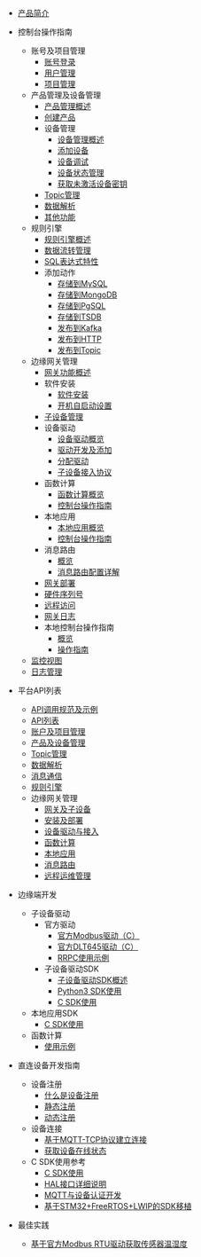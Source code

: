 
* [产品简介](/uiot-stack/产品简介)
* 控制台操作指南
  * 账号及项目管理
    * [账号登录](/uiot-stack/控制台操作指南/账号及项目管理/账号登录)
    * [用户管理](/uiot-stack/控制台操作指南/账号及项目管理/用户管理)
    * [项目管理](/uiot-stack/控制台操作指南/账号及项目管理/项目管理)
  * 产品管理及设备管理
    * [产品管理概述](/uiot-stack/控制台操作指南/产品管理/产品管理概述)
    * [创建产品](/uiot-stack/控制台操作指南/产品管理/创建产品)
    * 设备管理
      * [设备管理概述](/uiot-stack/控制台操作指南/产品管理/设备管理/设备管理概述)
      * [添加设备](/uiot-stack/控制台操作指南/产品管理/设备管理/添加设备)
      * [设备调试](/uiot-stack/控制台操作指南/产品管理/设备管理/设备调试)
      * [设备状态管理](/uiot-stack/控制台操作指南/产品管理/设备管理/设备状态管理)
      * [获取未激活设备密钥](/uiot-stack/控制台操作指南/产品管理/设备管理/获取未激活设备密钥)
    * [Topic管理](/uiot-stack/控制台操作指南/产品管理/Topic管理)
    * [数据解析](/uiot-stack/控制台操作指南/产品管理/数据解析)
    * [其他功能](/uiot-stack/控制台操作指南/产品管理/其他功能)
  * 规则引擎
    * [规则引擎概述](/uiot-stack/控制台操作指南/规则引擎/规则引擎概览)
    * [数据流转管理](/uiot-stack/控制台操作指南/规则引擎/数据流转管理)
    * [SQL表达式特性](/uiot-stack/控制台操作指南/规则引擎/SQL表达式特性)
    * 添加动作
      * [存储到MySQL](/uiot-stack/控制台操作指南/规则引擎/添加动作/存储到MySQL)
      * [存储到MongoDB](/uiot-stack/控制台操作指南/规则引擎/添加动作/存储到MongoDB)
      * [存储到PgSQL](/uiot-stack/控制台操作指南/规则引擎/添加动作/存储到PgSQL)
      * [存储到TSDB](/uiot-stack/控制台操作指南/规则引擎/添加动作/存储到TSDB)
      * [发布到Kafka](/uiot-stack/控制台操作指南/规则引擎/添加动作/发布到Kafka)
      * [发布到HTTP](/uiot-stack/控制台操作指南/规则引擎/添加动作/发布到HTTP)
      * [发布到Topic](/uiot-stack/控制台操作指南/规则引擎/添加动作/发布到Topic)
  * 边缘网关管理
    * [网关功能概述](/uiot-stack/控制台操作指南/网关管理/网关功能概述)
    * 软件安装
      * [软件安装](/uiot-stack/控制台操作指南/网关管理/软件安装/软件安装)
      * [开机自启动设置](/uiot-stack/控制台操作指南/网关管理/软件安装/开机自启动设置)
    * [子设备管理](/uiot-stack/控制台操作指南/网关管理/子设备管理)
    * 设备驱动
      * [设备驱动概览](/uiot-stack/控制台操作指南/网关管理/设备驱动/设备驱动概览)
      * [驱动开发及添加](/uiot-stack/控制台操作指南/网关管理/设备驱动/驱动开发及添加)
      * [分配驱动](/uiot-stack/控制台操作指南/网关管理/设备驱动/分配驱动)
      * [子设备接入协议](/uiot-stack/控制台操作指南/网关管理/设备驱动/子设备接入协议)
    * 函数计算
      * [函数计算概览](/uiot-stack/控制台操作指南/网关管理/函数计算/函数计算概览)
      * [控制台操作指南](/uiot-stack/控制台操作指南/网关管理/函数计算/控制台操作指南)
    * 本地应用
      * [本地应用概览](/uiot-stack/控制台操作指南/网关管理/本地应用/本地应用概览)
      * [控制台操作指南](/uiot-stack/控制台操作指南/网关管理/本地应用/控制台操作指南)
    * 消息路由
      * [概览](/uiot-stack/控制台操作指南/网关管理/消息路由/概览)
      * [消息路由配置详解](/uiot-stack/控制台操作指南/网关管理/消息路由/消息路由配置详解)
    * [网关部署](/uiot-stack/控制台操作指南/网关管理/网关部署)
    * [硬件序列号](/uiot-stack/控制台操作指南/网关管理/硬件序列号)
    * [远程访问](/uiot-stack/控制台操作指南/网关管理/远程访问)
    * [网关日志](/uiot-stack/控制台操作指南/网关管理/网关日志)
    * 本地控制台操作指南
      * [概览](/uiot-stack/控制台操作指南/网关管理/本地控制台操作指南/概览)
      * [操作指南](/uiot-stack/控制台操作指南/网关管理/本地控制台操作指南/操作指南)
  * [监控视图](/uiot-stack/控制台操作指南/监控视图)
  * [日志管理](/uiot-stack/控制台操作指南/日志管理)
* 平台API列表
  * [API调用规范及示例](/uiot-stack/IoT平台开发指南/API调用规范及示例)
  * [API列表](/uiot-stack/IoT平台开发指南/API列表)
  * [账户及项目管理](/uiot-stack/IoT平台开发指南/账户及项目管理)
  * [产品及设备管理](/uiot-stack/IoT平台开发指南/产品及设备管理)
  * [Topic管理](/uiot-stack/IoT平台开发指南/Topic管理)
  * [数据解析](/uiot-stack/IoT平台开发指南/数据解析)
  * [消息通信](/uiot-stack/IoT平台开发指南/消息通信)
  * [规则引擎](/uiot-stack/IoT平台开发指南/规则引擎)
  * 边缘网关管理
    * [网关及子设备](/uiot-stack/IoT平台开发指南/网关管理/网关及子设备)
    * [安装及部署](/uiot-stack/IoT平台开发指南/网关管理/安装及部署)
    * [设备驱动与接入](/uiot-stack/IoT平台开发指南/网关管理/设备驱动与接入)
    * [函数计算](/uiot-stack/IoT平台开发指南/网关管理/函数计算)
    * [本地应用](/uiot-stack/IoT平台开发指南/网关管理/本地应用)
    * [消息路由](/uiot-stack/IoT平台开发指南/网关管理/消息路由)
    * [远程运维管理](/uiot-stack/IoT平台开发指南/网关管理/远程运维管理)
* 边缘端开发
  * 子设备驱动
    * 官方驱动
      * [官方Modbus驱动（C）](/uiot-stack/边缘端开发/子设备驱动/官方驱动/官方Modbus驱动（C）)
      * [官方DLT645驱动（C）](/uiot-stack/边缘端开发/子设备驱动/官方驱动/官方DLT645驱动（C）)
      * [RRPC使用示例](/uiot-stack/边缘端开发/子设备驱动/官方驱动/RRPC使用示例)
    * 子设备驱动SDK
      * [子设备驱动SDK概述](/uiot-stack/边缘端开发/子设备驱动/子设备驱动SDK/子设备驱动SDK概述)
      * [Python3 SDK使用](/uiot-stack/边缘端开发/子设备驱动/子设备驱动SDK/Python3_SDK使用)
      * [C SDK使用](/uiot-stack/边缘端开发/子设备驱动/子设备驱动SDK/C_SDK使用)
  * 本地应用SDK
    * [C SDK使用](/uiot-stack/边缘端开发/本地应用SDK/C_SDK使用)
  * 函数计算
    * [使用示例](/uiot-stack/边缘端开发/函数计算/函数功能开发及示例)

* 直连设备开发指南
  * 设备注册
    * [什么是设备注册](/uiot-stack/直连设备开发指南/设备注册/什么是设备注册)
    * [静态注册](/uiot-stack/直连设备开发指南/设备注册/静态注册)
    * [动态注册](/uiot-stack/直连设备开发指南/设备注册/动态注册)	
  * 设备连接
    * [基于MQTT-TCP协议建立连接](/uiot-stack/直连设备开发指南/设备连接/基于MQTT-TCP协议建立连接)
    * [获取设备在线状态](/uiot-stack/直连设备开发指南/设备连接/获取设备在线状态)	
  * C SDK使用参考
    * [C SDK使用](/uiot-stack/直连设备开发指南/C_SDK使用参考/C_SDK使用)
    * [HAL接口详细说明](/uiot-stack/直连设备开发指南/C_SDK使用参考/HAL接口详细说明)
    * [MQTT与设备认证开发](/uiot-stack/直连设备开发指南/C_SDK使用参考/MQTT与设备认证开发)
    * [基于STM32+FreeRTOS+LWIP的SDK移植](/uiot-stack/直连设备开发指南/C_SDK使用参考/基于STM32+FreeRTOS+LWIP的SDK移植)
* 最佳实践
  * [基于官方Modbus RTU驱动获取传感器温湿度 ](/uiot-stack/最佳实践/modbusrtu)


